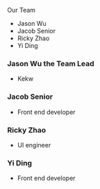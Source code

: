 Our Team
- Jason Wu
- Jacob Senior
- Ricky Zhao
- Yi Ding


### Jason Wu the Team Lead
* Kekw
### Jacob Senior
* Front end developer
### Ricky Zhao 
* UI engineer
### Yi Ding
* Front end developer
